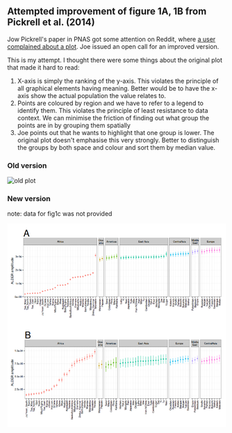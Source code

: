 ## Attempted improvement of figure 1A, 1B from Pickrell et al. (2014)

Jow Pickrell's paper in PNAS got some attention on Reddit, where [a user complained about a plot](http://www.reddit.com/r/Anthropology/comments/1yhqlp/ancient_west_eurasian_ancestry_in_southern_and/). Joe issued an open call for an improved version.

This is my attempt. I thought there were some things about the original plot that made it hard to read:

1. X-axis is simply the ranking of the y-axis. This violates the principle of all graphical elements having meaning. Better would be to have the x-axis show the actual population the value relates to.
2. Points are coloured by region and we have to refer to a legend to identify them. This violates the principle of least resistance to data context. We can minimise the friction of finding out what group the points are in by grouping them spatially
3. Joe points out that he wants to highlight that one group is lower. The original plot doesn't emphasise this very strongly. Better to distinguish the groups by both space and colour and sort them by median value.

### Old version

![old plot](http://www.pnas.org/content/111/7/2632/F1.large.jpg)

### New version

note: data for fig1c was not provided

![new plot](https://github.com/Blahah/fig1/blob/master/fullplot.png?raw=true)

